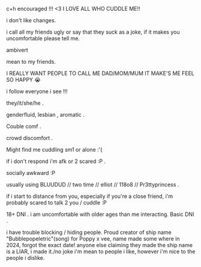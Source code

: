 c+h encouraged !!! <3 I LOVE ALL WHO CUDDLE ME!!

i don't like changes.

i call all my friends ugly or say that they suck as a joke, if it makes you uncomfortable please tell me.

ambivert

mean to my friends.


I REALLY WANT PEOPLE TO CALL ME DAD/MOM/MUM IT MAKE'S ME FEEL SO HAPPY :sob:

i follow everyone i see !!!



they/it/she/he .

genderfluid, lesbian , aromatic .


Couble comf .

crowd discomfort .

Might find me cuddling sm1 or alone :'(

if i don't respond i'm afk or 2 scared :P .



socially awkward :P



usually using BLUUDUD // two time // elliot // 118o8 // Pr3ttyprincess . 

if i start to distance from you, especially if you're a close friend, i'm probably scared to talk 2 you / cuddle :P 

18+ DNI . i am uncomfortable with older ages than me interacting.
Basic DNI   .

i have trouble blocking / hiding people.
Proud creator of ship name "Bubblepopeletric"(song) for Poppy x vee, name made some where in  2024, forgot the exact date!
anyone else claiming they made the ship name is a LIAR, i made it./no joke
i'm mean to people i like, however i'm nice to the people i dislike.
